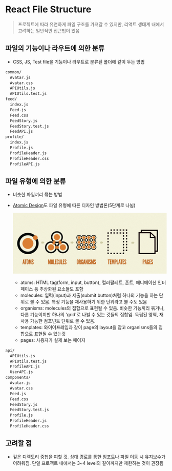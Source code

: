 # React File Structure

> 프로젝트에 따라 유연하게 파일 구조를 가져갈 수 있지만, 리액트 생태계 내에서 고려하는 일반적인 접근법이 있음



## 파일의 기능이나 라우트에 의한 분류

- CSS, JS, Test file을 기능이나 라우트로 분류된 폴더에 같이 두는 방법

```markdown
common/
  Avatar.js
  Avatar.css
  APIUtils.js
  APIUtils.test.js
feed/
  index.js
  Feed.js
  Feed.css
  FeedStory.js
  FeedStory.test.js
  FeedAPI.js
profile/
  index.js
  Profile.js
  ProfileHeader.js
  ProfileHeader.css
  ProfileAPI.js
```





## 파일 유형에 의한 분류

- 비슷한 파일끼리 묶는 방법

- [Atomic Design](https://bradfrost.com/blog/post/atomic-web-design/)도 파일 유형에 따른 디자인 방법론(5단계로 나뉨)

  ![](src/atomic.png)

  - atoms: HTML tag(form, input, button), 컬러팔레트, 폰트, 애니메이션 인터페이스 등 추상화된 요소들도 포함
  - molecules: 입력(input)과 제출(submit button)처럼 하나의 기능을 하는 단위로 볼 수 있음. 특정 기능을 재사용하기 위한 단위라고 볼 수도 있음
  - organisms: molecules의 집합으로 표현될 수 있음. 비슷한 기능끼리 묶거나, 다른 기능이지만 하나의 'grid'로 나뉠 수 있는 것들의 집합임. 독립된 영역, 재사용 가능한 컴포넌트 단위로 볼 수 있음.
  - templates: 와이어프레임과 같이 page의 layout을 잡고 organisms들의 집합으로 표현될 수 있는것
  - pages: 사용자가 실제 보는 페이지

```markdown
api/
  APIUtils.js
  APIUtils.test.js
  ProfileAPI.js
  UserAPI.js
components/
  Avatar.js
  Avatar.css
  Feed.js
  Feed.css
  FeedStory.js
  FeedStory.test.js
  Profile.js
  ProfileHeader.js
  ProfileHeader.css
```



## 고려할 점

- 깊은 디렉토리 중첩을 피할 것. 상대 경로를 통한 임포트나 파일 이동 시 유지보수가 어려워짐. 단일 프로젝트 내에서는 3~4 level의 깊이까지만 제한하는 것이 권장됨
